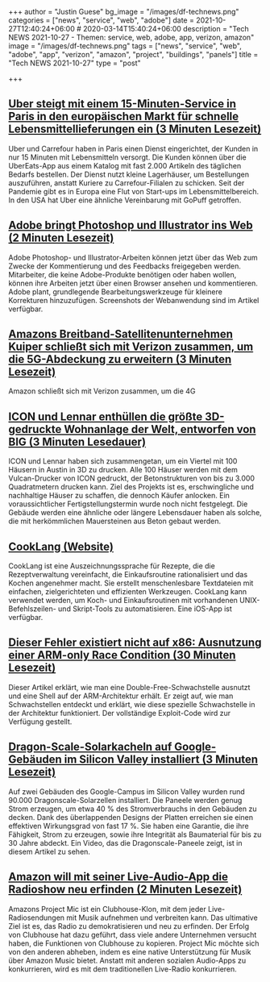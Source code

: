 +++
author = "Justin Guese"
bg_image = "/images/df-technews.png"
categories = ["news", "service", "web", "adobe"]
date = 2021-10-27T12:40:24+06:00 # 2020-03-14T15:40:24+06:00
description = "Tech NEWS 2021-10-27 - Themen: service, web, adobe, app, verizon, amazon"
image = "/images/df-technews.png"
tags = ["news", "service", "web", "adobe", "app", "verizon", "amazon", "project", "buildings", "panels"]
title = "Tech NEWS 2021-10-27"
type = "post"

+++

## [Uber steigt mit einem 15-Minuten-Service in Paris in den europäischen Markt für schnelle Lebensmittellieferungen ein (3 Minuten Lesezeit)](https://www.cnbc.com/2021/10/25/uber-launches-rapid-grocery-delivery-service-in-paris.html)

 Uber und Carrefour haben in Paris einen Dienst eingerichtet, der Kunden in nur 15 Minuten mit Lebensmitteln versorgt. Die Kunden können über die UberEats-App aus einem Katalog mit fast 2.000 Artikeln des täglichen Bedarfs bestellen. Der Dienst nutzt kleine Lagerhäuser, um Bestellungen auszuführen, anstatt Kuriere zu Carrefour-Filialen zu schicken. Seit der Pandemie gibt es in Europa eine Flut von Start-ups im Lebensmittelbereich. In den USA hat Uber eine ähnliche Vereinbarung mit GoPuff getroffen.

## [Adobe bringt Photoshop und Illustrator ins Web (2 Minuten Lesezeit)](https://www.engadget.com/photoshop-and-illustrator-come-to-the-web-for-comments-basic-edits-and-more-130045329.html)

 Adobe Photoshop- und Illustrator-Arbeiten können jetzt über das Web zum Zwecke der Kommentierung und des Feedbacks freigegeben werden. Mitarbeiter, die keine Adobe-Produkte benötigen oder haben wollen, können ihre Arbeiten jetzt über einen Browser ansehen und kommentieren. Adobe plant, grundlegende Bearbeitungswerkzeuge für kleinere Korrekturen hinzuzufügen. Screenshots der Webanwendung sind im Artikel verfügbar.

## [Amazons Breitband-Satellitenunternehmen Kuiper schließt sich mit Verizon zusammen, um die 5G-Abdeckung zu erweitern (3 Minuten Lesezeit)](https://www.theverge.com/2021/10/26/22745637/amazon-kuiper-satellite-constellation-verizon-partnership-5g-cellular-backhaul)

 Amazon schließt sich mit Verizon zusammen, um die 4G

## [ICON und Lennar enthüllen die größte 3D-gedruckte Wohnanlage der Welt, entworfen von BIG (3 Minuten Lesedauer)](https://www.archpaper.com/2021/10/icon-and-lennar-reveal-worlds-largest-3d-printed-community-designed-by-big/)

 ICON und Lennar haben sich zusammengetan, um ein Viertel mit 100 Häusern in Austin in 3D zu drucken. Alle 100 Häuser werden mit dem Vulcan-Drucker von ICON gedruckt, der Betonstrukturen von bis zu 3.000 Quadratmetern drucken kann. Ziel des Projekts ist es, erschwingliche und nachhaltige Häuser zu schaffen, die dennoch Käufer anlocken. Ein voraussichtlicher Fertigstellungstermin wurde noch nicht festgelegt. Die Gebäude werden eine ähnliche oder längere Lebensdauer haben als solche, die mit herkömmlichen Mauersteinen aus Beton gebaut werden.

## [CookLang (Website)](https://cooklang.org/)

 CookLang ist eine Auszeichnungssprache für Rezepte, die die Rezeptverwaltung vereinfacht, die Einkaufsroutine rationalisiert und das Kochen angenehmer macht. Sie erstellt menschenlesbare Textdateien mit einfachen, zielgerichteten und effizienten Werkzeugen. CookLang kann verwendet werden, um Koch- und Einkaufsroutinen mit vorhandenen UNIX-Befehlszeilen- und Skript-Tools zu automatisieren. Eine iOS-App ist verfügbar.

## [Dieser Fehler existiert nicht auf x86: Ausnutzung einer ARM-only Race Condition (30 Minuten Lesezeit)](https://github.com/stong/how-to-exploit-a-double-free)

 Dieser Artikel erklärt, wie man eine Double-Free-Schwachstelle ausnutzt und eine Shell auf der ARM-Architektur erhält. Er zeigt auf, wie man Schwachstellen entdeckt und erklärt, wie diese spezielle Schwachstelle in der Architektur funktioniert. Der vollständige Exploit-Code wird zur Verfügung gestellt.

## [Dragon-Scale-Solarkacheln auf Google-Gebäuden im Silicon Valley installiert (3 Minuten Lesezeit)](https://pv-magazine-usa.com/2021/10/26/watch-dragon-scale-solar-tiles-installed-on-google-buildings-in-silicon-valley/)

 Auf zwei Gebäuden des Google-Campus im Silicon Valley wurden rund 90.000 Dragonscale-Solarzellen installiert. Die Paneele werden genug Strom erzeugen, um etwa 40 % des Stromverbrauchs in den Gebäuden zu decken. Dank des überlappenden Designs der Platten erreichen sie einen effektiven Wirkungsgrad von fast 17 %. Sie haben eine Garantie, die ihre Fähigkeit, Strom zu erzeugen, sowie ihre Integrität als Baumaterial für bis zu 30 Jahre abdeckt. Ein Video, das die Dragonscale-Paneele zeigt, ist in diesem Artikel zu sehen.

## [Amazon will mit seiner Live-Audio-App die Radioshow neu erfinden (2 Minuten Lesezeit)](https://www.inputmag.com/tech/amazons-planned-live-audio-app-wants-to-reinvent-radio-shows)

 Amazons Project Mic ist ein Clubhouse-Klon, mit dem jeder Live-Radiosendungen mit Musik aufnehmen und verbreiten kann. Das ultimative Ziel ist es, das Radio zu demokratisieren und neu zu erfinden. Der Erfolg von Clubhouse hat dazu geführt, dass viele andere Unternehmen versucht haben, die Funktionen von Clubhouse zu kopieren. Project Mic möchte sich von den anderen abheben, indem es eine native Unterstützung für Musik über Amazon Music bietet. Anstatt mit anderen sozialen Audio-Apps zu konkurrieren, wird es mit dem traditionellen Live-Radio konkurrieren.

